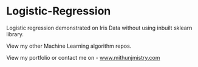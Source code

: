 # Logistic-Regression
Logistic regression demonstrated on Iris Data without using inbuilt sklearn library.

View my other Machine Learning algorithm repos.

View my portfolio or contact me on - 
www.mithunjmistry.com
